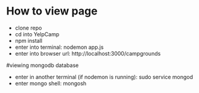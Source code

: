 # How to view page

- clone repo
- cd into YelpCamp
- npm install
- enter into terminal: nodemon app.js
- enter into browser url: http://localhost:3000/campgrounds


#viewing mongodb database

- enter in another terminal (if nodemon is running): sudo service mongod 
- enter mongo shell: mongosh
